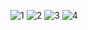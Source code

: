 ![1](https://user-images.githubusercontent.com/73140217/139670434-77d692ca-dbeb-4e47-a02a-772d59000348.PNG)
![2](https://user-images.githubusercontent.com/73140217/139670439-0e49bb34-6b21-4cca-8056-9bf4a42d5a60.PNG)
![3](https://user-images.githubusercontent.com/73140217/139670442-0e9a25ef-687a-424b-ae5b-e670d966b1c4.PNG)
![4](https://user-images.githubusercontent.com/73140217/139670447-89c22cca-10ff-419e-a1d1-06ae19890e21.PNG)
